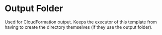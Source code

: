 # Output Folder
Used for CloudFormation output. Keeps the executor of this template from having to create the directory themselves (if they use the output folder).